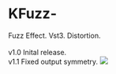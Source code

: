# KFuzz-
Fuzz Effect. Vst3.
Distortion.
<br><br>
v1.0 Inital release.<br>
v1.1 Fixed output symmetry.
<img src="https://github.com/Kirby01/KFuzz-/blob/main/kfuzz.png?raw=true"><br>
